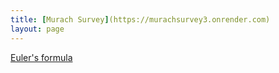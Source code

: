```yaml
---
title: [Murach Survey](https://murachsurvey3.onrender.com)
layout: page
---
```

[Euler's formula](https://en.wikipedia.org/wiki/Euler%27s_formula)
